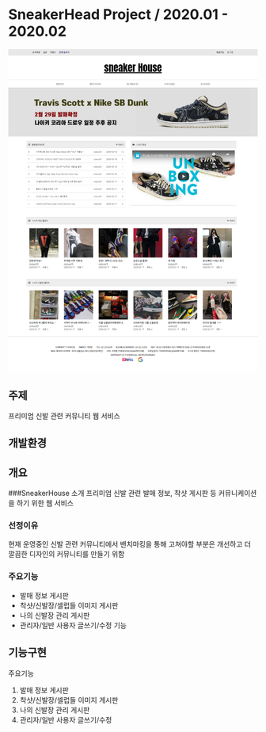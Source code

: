 # SneakerHead Project / 2020.01 - 2020.02
<p align="center"> <img src="./Project/Screenshots/mainpage.png" width="800px"> </p>

## 주제
프리미엄 신발 관련 커뮤니티 웹 서비스

## 개발환경


## 개요

###SneakerHouse 소개
프리미엄 신발 관련 발매 정보, 착샷 게시판 등 커뮤니케이션을 하기 위한 웹 서비스

### 선정이유
현재 운영중인 신발 관련 커뮤니티에서 밴치마킹을 통해 고쳐야할 부분은 개선하고 더 깔끔한 디자인의 커뮤니티를 만들기 위함

### 주요기능
* 발매 정보 게시판
* 착샷/신발장/셀럽들 이미지 게시판
* 나의 신발장 관리 게시판
* 관리자/일반 사용자 글쓰기/수정 기능



## 기능구현


주요기능

1. 발매 정보 게시판
2. 착샷/신발장/셀럽들 이미지 게시판
3. 나의 신발장 관리 게시판
4. 관리자/일반 사용자 글쓰기/수정
  
